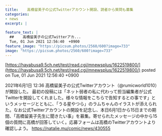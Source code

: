```yaml
---
title:    高橋留美子の公式Twitterアカウント開設、読者から質問も募集  
categories:
- news
excerpt: |
  
feature_text: |
  ##    高橋留美子の公式Twitterアカ...
  Tue, 01 Jun 2021 12:56:40  +0900
feature_image: "https://picsum.photos/2560/600?image=733"
image: "https://picsum.photos/2560/600?image=733"
---
```


[https://hayabusa9.5ch.net/test/read.cgi/mnewsplus/1622519800/](https://hayabusa9.5ch.net/test/read.cgi/mnewsplus/1622519800/)
posted on Tue, 01 Jun 2021 12:56:40  +0900

<!--more-->

2021年6月1日 12:36 高橋留美子の公式Twitterアカウント（@rumicworld1010）が開設した。 最初の投稿には「ネット弱者の私に代わって担当編集者が公式Twitterを開設してくれました。様々な情報をこちらで告知するとの事です」というメッセージとともに、「うる星やつら」のラムちゃんのイラストが添えられた。なお公式Twitterアカウントの開設を記念し、本日6月1日から15日までの期間、「高橋留美子先生に聞きたい事」を募集。寄せられたメッセージの中から15個の質問に高橋が回答していく。応募フォームは高橋のTwitterアカウントより確認しよう。 https://natalie.mu/comic/news/430555
